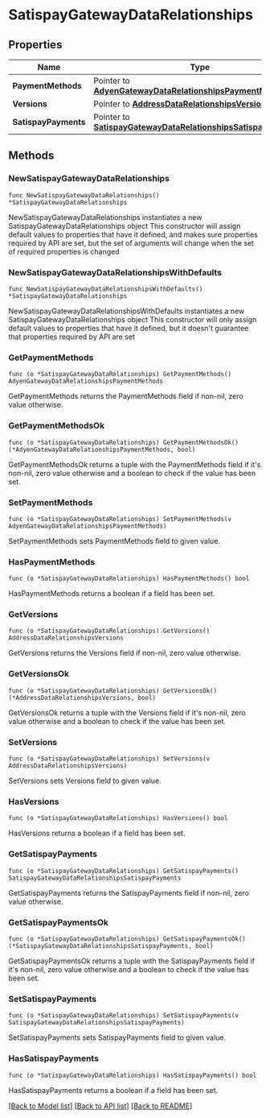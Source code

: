 # SatispayGatewayDataRelationships

## Properties

Name | Type | Description | Notes
------------ | ------------- | ------------- | -------------
**PaymentMethods** | Pointer to [**AdyenGatewayDataRelationshipsPaymentMethods**](AdyenGatewayDataRelationshipsPaymentMethods.md) |  | [optional] 
**Versions** | Pointer to [**AddressDataRelationshipsVersions**](AddressDataRelationshipsVersions.md) |  | [optional] 
**SatispayPayments** | Pointer to [**SatispayGatewayDataRelationshipsSatispayPayments**](SatispayGatewayDataRelationshipsSatispayPayments.md) |  | [optional] 

## Methods

### NewSatispayGatewayDataRelationships

`func NewSatispayGatewayDataRelationships() *SatispayGatewayDataRelationships`

NewSatispayGatewayDataRelationships instantiates a new SatispayGatewayDataRelationships object
This constructor will assign default values to properties that have it defined,
and makes sure properties required by API are set, but the set of arguments
will change when the set of required properties is changed

### NewSatispayGatewayDataRelationshipsWithDefaults

`func NewSatispayGatewayDataRelationshipsWithDefaults() *SatispayGatewayDataRelationships`

NewSatispayGatewayDataRelationshipsWithDefaults instantiates a new SatispayGatewayDataRelationships object
This constructor will only assign default values to properties that have it defined,
but it doesn't guarantee that properties required by API are set

### GetPaymentMethods

`func (o *SatispayGatewayDataRelationships) GetPaymentMethods() AdyenGatewayDataRelationshipsPaymentMethods`

GetPaymentMethods returns the PaymentMethods field if non-nil, zero value otherwise.

### GetPaymentMethodsOk

`func (o *SatispayGatewayDataRelationships) GetPaymentMethodsOk() (*AdyenGatewayDataRelationshipsPaymentMethods, bool)`

GetPaymentMethodsOk returns a tuple with the PaymentMethods field if it's non-nil, zero value otherwise
and a boolean to check if the value has been set.

### SetPaymentMethods

`func (o *SatispayGatewayDataRelationships) SetPaymentMethods(v AdyenGatewayDataRelationshipsPaymentMethods)`

SetPaymentMethods sets PaymentMethods field to given value.

### HasPaymentMethods

`func (o *SatispayGatewayDataRelationships) HasPaymentMethods() bool`

HasPaymentMethods returns a boolean if a field has been set.

### GetVersions

`func (o *SatispayGatewayDataRelationships) GetVersions() AddressDataRelationshipsVersions`

GetVersions returns the Versions field if non-nil, zero value otherwise.

### GetVersionsOk

`func (o *SatispayGatewayDataRelationships) GetVersionsOk() (*AddressDataRelationshipsVersions, bool)`

GetVersionsOk returns a tuple with the Versions field if it's non-nil, zero value otherwise
and a boolean to check if the value has been set.

### SetVersions

`func (o *SatispayGatewayDataRelationships) SetVersions(v AddressDataRelationshipsVersions)`

SetVersions sets Versions field to given value.

### HasVersions

`func (o *SatispayGatewayDataRelationships) HasVersions() bool`

HasVersions returns a boolean if a field has been set.

### GetSatispayPayments

`func (o *SatispayGatewayDataRelationships) GetSatispayPayments() SatispayGatewayDataRelationshipsSatispayPayments`

GetSatispayPayments returns the SatispayPayments field if non-nil, zero value otherwise.

### GetSatispayPaymentsOk

`func (o *SatispayGatewayDataRelationships) GetSatispayPaymentsOk() (*SatispayGatewayDataRelationshipsSatispayPayments, bool)`

GetSatispayPaymentsOk returns a tuple with the SatispayPayments field if it's non-nil, zero value otherwise
and a boolean to check if the value has been set.

### SetSatispayPayments

`func (o *SatispayGatewayDataRelationships) SetSatispayPayments(v SatispayGatewayDataRelationshipsSatispayPayments)`

SetSatispayPayments sets SatispayPayments field to given value.

### HasSatispayPayments

`func (o *SatispayGatewayDataRelationships) HasSatispayPayments() bool`

HasSatispayPayments returns a boolean if a field has been set.


[[Back to Model list]](../README.md#documentation-for-models) [[Back to API list]](../README.md#documentation-for-api-endpoints) [[Back to README]](../README.md)


